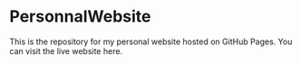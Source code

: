 # PersonnalWebsite
This is the repository for my personal website hosted on GitHub Pages. You can visit the live website here.
